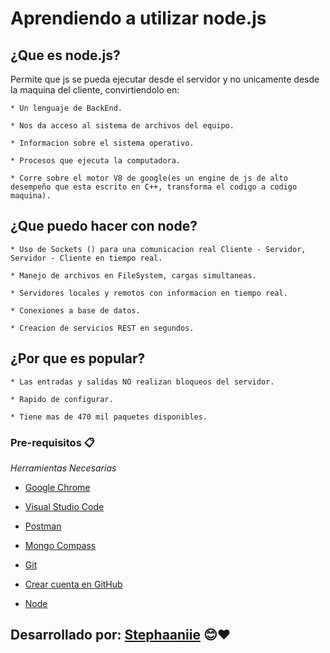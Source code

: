 # Aprendiendo a utilizar node.js

## ¿Que es node.js?

Permite que js se pueda ejecutar desde el servidor y no unicamente desde la maquina del cliente, convirtiendolo en:
    
    * Un lenguaje de BackEnd.

    * Nos da acceso al sistema de archivos del equipo.
    
    * Informacion sobre el sistema operativo.
    
    * Procesos que ejecuta la computadora.

    * Corre sobre el motor V8 de google(es un engine de js de alto desempeño que esta escrito en C++, transforma el codigo a codigo maquina).
    
## ¿Que puedo hacer con node?

    * Uso de Sockets () para una comunicacion real Cliente - Servidor, Servidor - Cliente en tiempo real.

    * Manejo de archivos en FileSystem, cargas simultaneas.

    * Servidores locales y remotos con informacion en tiempo real.
    
    * Conexiones a base de datos.
    
    * Creacion de servicios REST en segundos.

## ¿Por que es popular?
     
    * Las entradas y salidas NO realizan bloqueos del servidor.

    * Rapido de configurar.

    * Tiene mas de 470 mil paquetes disponibles.     
   
### Pre-requisitos 📋

_Herramientas Necesarias_

* [Google Chrome](https://www.google.com/chrome/)

* [Visual Studio Code](https://code.visualstudio.com/)

* [Postman](https://www.postman.com/downloads/)

* [Mongo Compass](https://www.mongodb.com/try/download/compass)

* [Git](https://git-scm.com/)

* [Crear cuenta en GitHub](https://github.com/)

* [Node](https://nodejs.org/es/)
     

## Desarrollado por:  [Stephaaniie](https://github.com/Stephaaniie) 😊❤️